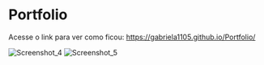 # Portfolio 



Acesse o link para ver como ficou: https://gabriela1105.github.io/Portfolio/





![Screenshot_4](https://user-images.githubusercontent.com/72051524/188055816-cd1564ad-5e67-4cec-b408-87e90ad22803.png)
![Screenshot_5](https://user-images.githubusercontent.com/72051524/188055821-faaf0c4f-d417-43f5-8b9b-3ae8c0ee8a12.png)
